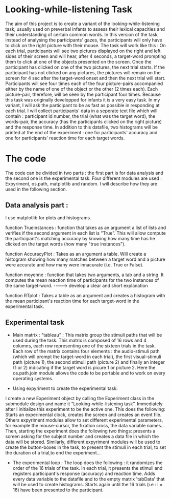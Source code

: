 # Looking-while-listening Task
The aim of this project is to create a variant of the looking-while-listening task, usually used on preverbal infants to assess their lexical capacities and their understanding of certain common words. In this version of the task, instead of analysing the participants' gazes, the participants will only have to click on the right picture with their mouse. 
The task will work like this : On each trial, participants will see two pictures displayed on the right and left sides of their screen and will hear, after 4 seconds, a target-word prompting them to click at one of the objects presented on the screen. Once the participant has clicked on one of the two pictures, the next trial starts. If the participant has not clicked on any pictures, the pictures will remain on the screen for 4 sec after the target-word onset and then the next trial will start. Participants will see four times each of the four picture-pairs accompanied either by the name of one of the object or the other (2 times each). Each picture-pair, therefore, will be seen by the participant four times. Because this task was originally developped for infants it is a very easy task. In my variant, I will ask the participant to be as fast as possible in responding at each trial. I will collect participants' data in a seperate text file which will contain : participant id number, the trial (what was the target word), the words-pair, the accuracy (has the participants clicked on the right picture) and the response time. In addition to this datafile, two histograms will be printed at the end of the experiment : one for participants' accuracy and one for participants' reaction time for each target words. 

# The code

The code can be divided in two parts : the first part is for data analysis and the second one is the experimental task. Four different modules are used : Expyriment, os.path, matplotlib and random. I will describe how they are used in the following section. 

## Data analysis part : 
I use matplotlib for plots and histograms. 

function Trueinstances :
function that takes as an argument a list of lists and verifies if the second argument in each list is "True". This will allow compute the participant's matching accuracy by knowing how many time has he clicked on the target words (how many "true instances"). 

function AccuracyPlot : 
Takes as an argument a table. Will create a histogram showing how many matches between a target word and a picture were accurate and how many were innacurate (i.e. True or False).

function moyenne : 
function that takes two arguments, a tab and a string. It computes the mean reaction time of participants for the two instances of the same target-word. ----> develop a clear and short explanation

function RTplot : 
Takes a table as an argument and creates a histogram with the mean participant's reaction time for each target-word in the experimental task. 

## Experimental task

- Main matrix : "tableau" : 
This matrix group the stimuli paths that will be used during the task. This matrix is composed of 16 rows and 4 columns, each row representing one of the sixteen trials in the task. Each row of the matrix contains four elements : the audio-stimuli path (which will prompt the target-word in each trial), the first visual-stimuli path (picture 1), the second stimuli path (picture 2) and finally an integer (1 or 2) indicating if the target word is picure 1 or picture 2. Here the os.path.join module allows the code to be portable and to work on every operating systems. 

- Using expyriment to create the experimental task:

I create a new Experiment object by calling the Experiment class in the submodule design and name it “Looking-while-listening task”. Immediately after I initialize this experiment to be the active one. This does the following:
Starts an experimental clock, creates the screen and creates an event file. Others expyriment modules allow to set different experimental parameters, for example the mouse-cursor, the fixation cross, the data variable names... Then, starting the experiment does the following two things: presents a screen asking for the subject number and creates a data file in which the data will be stored. Similarly, different expyriment modules will be used to create the button-boxes in the task, to present the stimuli in each trial, to set the duration of a trial,to end the experiment...

- The experimental loop :
The loop does the following : it randomizes the order of the 16 trials of the task. In each trial, it presents the stimuli and registers participant's response (accuracy) and reaction time. Adds every data variable to the datafile and to the empty matrix 'tabData' that will be used to create histograms. Starts again until the 16 trials (i.e : i = 16) have been presented to the participant. 



